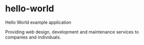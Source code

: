 # hello-world
Hello World example application

Providing web design, development and maintenance services to companies and individuals.
